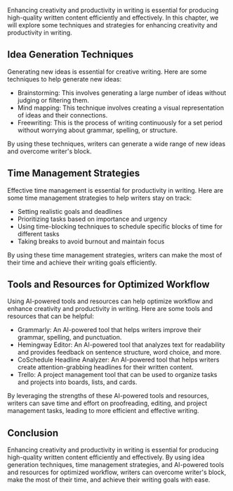 
Enhancing creativity and productivity in writing is essential for producing high-quality written content efficiently and effectively. In this chapter, we will explore some techniques and strategies for enhancing creativity and productivity in writing.

Idea Generation Techniques
--------------------------

Generating new ideas is essential for creative writing. Here are some techniques to help generate new ideas:

* Brainstorming: This involves generating a large number of ideas without judging or filtering them.
* Mind mapping: This technique involves creating a visual representation of ideas and their connections.
* Freewriting: This is the process of writing continuously for a set period without worrying about grammar, spelling, or structure.

By using these techniques, writers can generate a wide range of new ideas and overcome writer's block.

Time Management Strategies
--------------------------

Effective time management is essential for productivity in writing. Here are some time management strategies to help writers stay on track:

* Setting realistic goals and deadlines
* Prioritizing tasks based on importance and urgency
* Using time-blocking techniques to schedule specific blocks of time for different tasks
* Taking breaks to avoid burnout and maintain focus

By using these time management strategies, writers can make the most of their time and achieve their writing goals efficiently.

Tools and Resources for Optimized Workflow
------------------------------------------

Using AI-powered tools and resources can help optimize workflow and enhance creativity and productivity in writing. Here are some tools and resources that can be helpful:

* Grammarly: An AI-powered tool that helps writers improve their grammar, spelling, and punctuation.
* Hemingway Editor: An AI-powered tool that analyzes text for readability and provides feedback on sentence structure, word choice, and more.
* CoSchedule Headline Analyzer: An AI-powered tool that helps writers create attention-grabbing headlines for their written content.
* Trello: A project management tool that can be used to organize tasks and projects into boards, lists, and cards.

By leveraging the strengths of these AI-powered tools and resources, writers can save time and effort on proofreading, editing, and project management tasks, leading to more efficient and effective writing.

Conclusion
----------

Enhancing creativity and productivity in writing is essential for producing high-quality written content efficiently and effectively. By using idea generation techniques, time management strategies, and AI-powered tools and resources for optimized workflow, writers can overcome writer's block, make the most of their time, and achieve their writing goals with ease.
